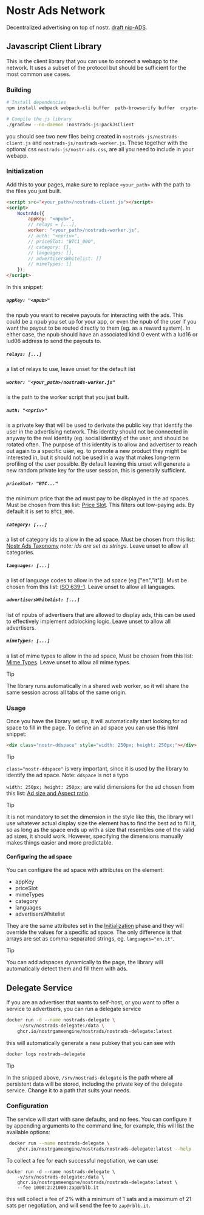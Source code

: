 # Nostr Ads Network

Decentralized advertising on top of nostr. 
[draft nip-ADS](https://ngengine.org/docs/nip-drafts/nip-ADS/).




## Javascript Client Library

This is the client library that you can use to connect a webapp to the network.
It uses a subset of the protocol but should be sufficient for the most common use cases.

### Building

```bash
# Install dependencies
npm install webpack webpack-cli buffer  path-browserify buffer  crypto-browserify  babel-loader @babel/core @babel/preset-env  @noble/ciphers @noble/curves @noble/hashes @scure/base

# Compile the js library
./gradlew --no-daemon :nostrads-js:packJsClient

```

you should see two new files being created in `nostrads-js/nostrads-client.js` and `nostrads-js/nostrads-worker.js`.
These together with the optional css `nostrads-js/nostr-ads.css`, are all you need to include in your webapp.

### Initialization

Add this to your pages, make sure to replace `<your_path>` with the path to the files you just built.


```html
<script src="<your_path>/nostrads-client.js"></script>
<script>
    NostrAds({
        appKey: "<npub>", 
        // relays = [...],
        worker: "<your_path>/nostrads-worker.js", 
        // auth: "<npriv>", 
        // priceSlot: "BTC1_000",
        // category: [],
        // languages: [],
        // advertisersWhitelist: []
        // mimeTypes: []
    });
</script>
```

In this snippet:

##### `appKey: "<npub>"` 
the npub you want to receive payouts for interacting with the ads.
This could be a npub you set up for your app, or even the npub of the user if you want the payout to be routed directly to them (eg. as a reward system).
In either case, the npub should have an associated kind 0 event with a lud16 or lud06 address to send the payouts to.


##### `relays: [...]`

a list of relays to use, leave unset for the default list

##### `worker: "<your_path>/nostrads-worker.js"`
is the path to the worker script that you just built.

##### `auth: "<npriv>"`

is a private key that will be used to derivate the public key that identify the user in the advertising network. This identity should not be connected in anyway to the real identity (eg. social identity) of the user, and should be rotated often. The purpose of this identity is to allow and advertiser to reach out again to a specific user, eg. to promote a new product they might be interested in, but it should not be used in a way that makes long-term profiling of the user possible. 
By default leaving this unset will generate a new random private key for the user session, this is generally sufficient.

##### `priceSlot: "BTC..."`

the minimum price that the ad must pay to be displayed in the ad spaces. Must be chosen from this list: [Price Slot](https://ngengine.org/docs/nip-drafts/nip-ADS/#ad-id).
This filters out low-paying ads. By default it is set to `BTC1_000`.

##### `category: [...]`
a list of category ids to allow in the ad space. Must be chosen from this list: [Nostr Ads Taxonomy](https://ngengine.org/docs/nip-drafts/nostr-content-taxonomy/) *note: ids are set as strings*. Leave unset to allow all categories.


##### `languages: [...]`
a list of language codes to allow in the ad space (eg ["en","it"]). Must be chosen from this list: [ISO 639-1](https://en.wikipedia.org/wiki/List_of_ISO_639-1_codes). Leave unset to allow all languages.


##### `advertisersWhitelist: [...]`
list of npubs of advertisers that are allowed to display ads, this can be used to effectively implement adblocking logic. Leave unset to allow all advertisers.


##### `mimeTypes: [...]`
a list of mime types to allow in the ad space,   Must be chosen from this list: [Mime Types](https://ngengine.org/docs/nip-drafts/nip-ADS/#mime-type). Leave unset to allow all mime types.


> [!TIP]
> The library runs automatically in a shared web worker, so it will share the same session across all tabs of the same origin.


### Usage

Once you have the library set up, it will automatically start looking for ad space to fill in the page.
To define an ad space you can use this html snippet:

```html
<div class="nostr-ddspace" style="width: 250px; height: 250px;"></div>
```

> [!TIP]
> `class="nostr-ddspace"` is very important, since it is used by the library to identify the ad space.
>  Note: `ddspace` is not a typo



`width: 250px; height: 250px;` are valid dimensions for the ad chosen from this list: [Ad size and Aspect ratio](https://ngengine.org/docs/nip-drafts/nip-ADS/#ad-size-and-aspect-ratio).


> [!TIP]
> It is not mandatory to set the dimension in the style like this, the library will use whatever actual display size the element has to find the best ad to fill it, so as long as the space ends up with a size that resembles one of the valid ad sizes, it should work. However, specifying the dimensions manually makes things easier and more predictable.

#### Configuring the ad space

You can configure the ad space with attributes on the element:
- appKey
- priceSlot
- mimeTypes
- category
- languages
- advertisersWhitelist

They are the same attributes set in the [Initialization](#initialization) phase and they will override the values for a specific ad space. The only difference is that arrays are set as comma-separated strings, eg. `languages="en,it"`.


> [!TIP]
> You can add adspaces dynamically to the page, the library will automatically detect them and fill them with ads.



## Delegate Service

If you are an advertiser that wants to self-host, or you want to offer a service to advertisers, you can run a delegate service

```bash
docker run -d --name nostrads-delegate \
    -v/srv/nostrads-delegate:/data \
    ghcr.io/nostrgameengine/nostrads/nostrads-delegate:latest
```

this will automatically generate a new pubkey that you can see with

```bash
docker logs nostrads-delegate
```

>[!TIP]
> In the snipped above, `/srv/nostrads-delegate` is the path where all persistent data will be stored, including the private key of the delegate service. Change it to a path that suits your needs.


### Configuration
The service will start with sane defaults, and no fees.
You can configure it by appending arguments to the command line, for example, this will list the available options:

```bash
 docker run --name nostrads-delegate \
    ghcr.io/nostrgameengine/nostrads/nostrads-delegate:latest --help
```

To collect a fee for each successful negotiation, we can use:

```
docker run -d --name nostrads-delegate \
    -v/srv/nostrads-delegate:/data \
    ghcr.io/nostrgameengine/nostrads/nostrads-delegate:latest \
    --fee 1000:2:21000:zap@rblb.it
```

this will collect a fee of 2% with a minimum of 1 sats and a maximum of 21 sats per negotiation, and will send the fee to `zap@rblb.it`.




